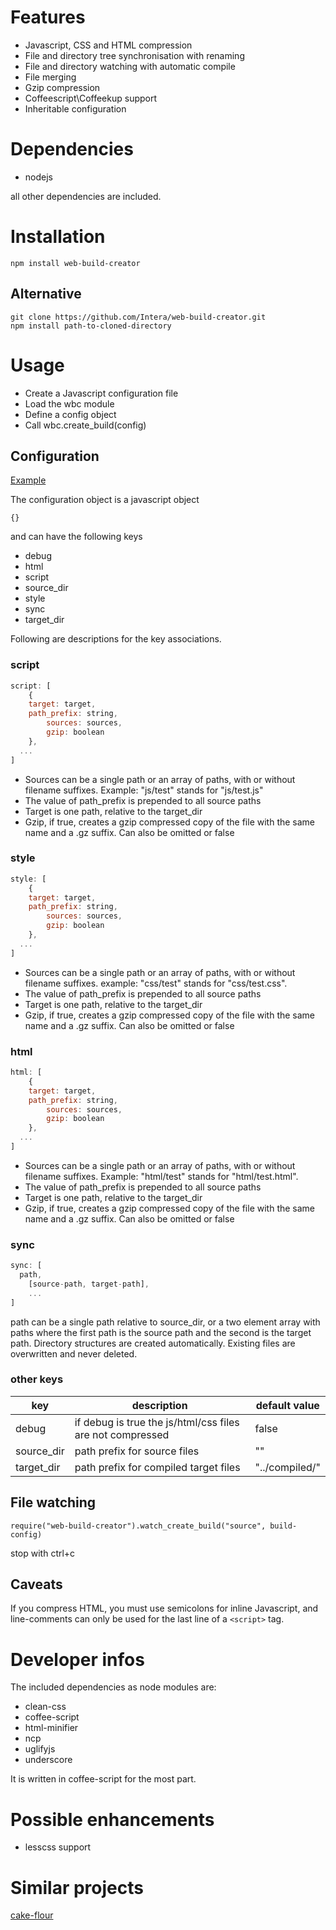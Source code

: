 # Features

- Javascript, CSS and HTML compression
- File and directory tree synchronisation with renaming
- File and directory watching with automatic compile
- File merging
- Gzip compression
- Coffeescript\Coffeekup support
- Inheritable configuration

# Dependencies
- nodejs

all other dependencies are included.

# Installation
    npm install web-build-creator

## Alternative
    git clone https://github.com/Intera/web-build-creator.git
    npm install path-to-cloned-directory

# Usage
* Create a Javascript configuration file
* Load the wbc module
* Define a config object
* Call wbc.create_build(config)

## Configuration
[Example](https://raw.githubusercontent.com/Intera/web-build-creator/master/example-build-config.js)

The configuration object is a javascript object

``{}``

and can have the following keys

- debug
- html
- script
- source_dir
- style
- sync
- target_dir

Following are descriptions for the key associations.

### script
```javascript
script: [
	{
    target: target,
    path_prefix: string,
		sources: sources,
		gzip: boolean
	},
  ...
]
```

- Sources can be a single path or an array of paths, with or without filename suffixes. Example: "js/test" stands for "js/test.js"
- The value of path_prefix is prepended to all source paths
- Target is one path, relative to the target_dir
- Gzip, if true, creates a gzip compressed copy of the file with the same name and a .gz suffix. Can also be omitted or false

### style
```javascript
style: [
	{
    target: target,
    path_prefix: string,
		sources: sources,
		gzip: boolean
	},
  ...
]
```

- Sources can be a single path or an array of paths, with or without filename suffixes. example: "css/test" stands for "css/test.css".
- The value of path_prefix is prepended to all source paths
- Target is one path, relative to the target_dir
- Gzip, if true, creates a gzip compressed copy of the file with the same name and a .gz suffix. Can also be omitted or false

### html
```javascript
html: [
	{
    target: target,
    path_prefix: string,
		sources: sources,
		gzip: boolean
	},
  ...
]
```

- Sources can be a single path or an array of paths, with or without filename suffixes. Example: "html/test" stands for "html/test.html".
- The value of path_prefix is prepended to all source paths
- Target is one path, relative to the target_dir
- Gzip, if true, creates a gzip compressed copy of the file with the same name and a .gz suffix. Can also be omitted or false

### sync
```javascript
sync: [
  path,
	[source-path, target-path],
	...
]
```

path can be a single path relative to source_dir, or a two element array with paths where the first path is the source path and the second is the target path.
Directory structures are created automatically. Existing files are overwritten and never deleted.

### other keys
|key|description|default value|
----|----|----
|debug|if debug is true the js/html/css files are not compressed|false|
|source_dir|path prefix for source files|""|
|target_dir|path prefix for compiled target files|"../compiled/"|

## File watching
    require("web-build-creator").watch_create_build("source", build-config)
stop with ctrl+c

## Caveats
If you compress HTML, you must use semicolons for inline Javascript, and line-comments can only be used for the last line of a ``<script>`` tag.

# Developer infos
The included dependencies as node modules are:

- clean-css
- coffee-script
- html-minifier
- ncp
- uglifyjs
- underscore

It is written in coffee-script for the most part.

# Possible enhancements
- lesscss support

# Similar projects
[cake-flour](https://github.com/ricardobeat/cake-flour)
